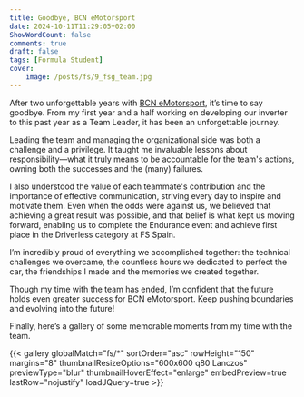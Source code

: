 ```yaml
---
title: Goodbye, BCN eMotorsport
date: 2024-10-11T11:29:05+02:00
ShowWordCount: false
comments: true
draft: false
tags: [Formula Student]
cover:
    image: /posts/fs/9_fsg_team.jpg
---
```


After two unforgettable years with [BCN eMotorsport](https://bcnemotorsport.upc.edu), it’s time to say goodbye. From my first year and a half working on developing our inverter to this past year as a Team Leader, it has been an unforgettable journey.

Leading the team and managing the organizational side was both a challenge and a privilege. It taught me invaluable lessons about responsibility—what it truly means to be accountable for the team's actions, owning both the successes and the (many) failures. 

I also understood the value of each teammate's contribution and the importance of effective communication, striving every day to inspire and motivate them. Even when the odds were against us, we believed that achieving a great result was possible, and that belief is what kept us moving forward, enabling us to complete the Endurance event and achieve first place in the Driverless category at FS Spain.

I’m incredibly proud of everything we accomplished together: the technical challenges we overcame, the countless hours we dedicated to perfect the car, the friendships I made and the memories we created together. 

Though my time with the team has ended, I’m confident that the future holds even greater success for BCN eMotorsport. Keep pushing boundaries and evolving into the future!

Finally, here’s a gallery of some memorable moments from my time with the team.

{{< gallery globalMatch="fs/*" sortOrder="asc" rowHeight="150" margins="8" thumbnailResizeOptions="600x600 q80 Lanczos" previewType="blur" thumbnailHoverEffect="enlarge" embedPreview=true lastRow="nojustify" loadJQuery=true >}}